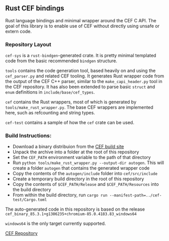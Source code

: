## Rust CEF bindings

Rust language bindings and minimal wrapper around the CEF C API. The goal of this library is to enable use of CEF without directly using unsafe or extern code.

### Repository Layout
`cef-sys` is a `rust-bindgen`-generated crate. It is pretty minimal templated code from the basic recommended `bindgen` structure.

`tools` contains the code generation tool, based heavily on and using the `cef_parser.py` and related CEF tooling. It generates Rust wrapper code from the output of the CEF C++ parser, similar to the `make_capi_header.py` tool in the CEF repository. It has also been extended to parse basic `struct` and `enum` definitions in `include/base/cef_types`.

`cef` contains the Rust wrappers, most of which is generated by `tools/make_rust_wrapper.py`. The base CEF wrappers are implemented here, such as refcounting and string types.

`cef-test` contains a sample of how the `cef` crate can be used.

### Build Instructions:

- Download a binary distribuion from the [CEF build site](http://opensource.spotify.com/cefbuilds/index.html)
- Unpack the archive into a folder at the root of this repository
- Set the `CEF_PATH` environment variable to the path of that directory
- Run `python tools/make_rust_wrapper.py --output-dir autogen`. This will create a folder `autogen` that contains the generated wrapper code
- Copy the contents of the `autogen/include` folder into `cef/src/include`
- Create a temporary build directory in the root of this repository
- Copy the contents of `$CEF_PATH/Release` and `$CEF_PATH/Resources` into the build directory
- From within the build directory, run `cargo run --manifest-path=../cef-test/Cargo.toml`

The auto-generated code in this repository is based on the release `cef_binary_85.3.1+g1306235+chromium-85.0.4183.83_windows64`

`windows64` is the only target currently supported.

[CEF Repository](https://bitbucket.org/chromiumembedded/cef)

